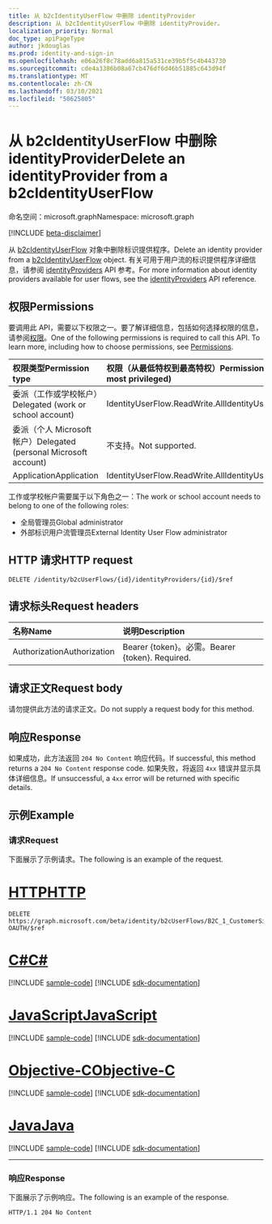 ```yaml
---
title: 从 b2cIdentityUserFlow 中删除 identityProvider
description: 从 b2cIdentityUserFlow 中删除 identityProvider。
localization_priority: Normal
doc_type: apiPageType
author: jkdouglas
ms.prod: identity-and-sign-in
ms.openlocfilehash: e06a26f8c78add6a815a531ce39b5f5c4b443730
ms.sourcegitcommit: cde4a3386b08a67cb476df6d46b51885c643d94f
ms.translationtype: MT
ms.contentlocale: zh-CN
ms.lasthandoff: 03/10/2021
ms.locfileid: "50625805"
---
```

# <a name="delete-an-identityprovider-from-a-b2cidentityuserflow"></a><span data-ttu-id="9e36b-103">从 b2cIdentityUserFlow 中删除 identityProvider</span><span class="sxs-lookup"><span data-stu-id="9e36b-103">Delete an identityProvider from a b2cIdentityUserFlow</span></span>

<span data-ttu-id="9e36b-104">命名空间：microsoft.graph</span><span class="sxs-lookup"><span data-stu-id="9e36b-104">Namespace: microsoft.graph</span></span>

[!INCLUDE [beta-disclaimer](../../includes/beta-disclaimer.md)]

<span data-ttu-id="9e36b-105">从 [b2cIdentityUserFlow](../resources/b2cidentityuserflow.md) 对象中删除标识提供程序。</span><span class="sxs-lookup"><span data-stu-id="9e36b-105">Delete an identity provider from a [b2cIdentityUserFlow](../resources/b2cidentityuserflow.md) object.</span></span> <span data-ttu-id="9e36b-106">有关可用于用户流的标识提供程序详细信息，请参阅 [identityProviders](../resources/identityprovider.md) API 参考。</span><span class="sxs-lookup"><span data-stu-id="9e36b-106">For more information about identity providers available for user flows, see the [identityProviders](../resources/identityprovider.md) API reference.</span></span>

## <a name="permissions"></a><span data-ttu-id="9e36b-107">权限</span><span class="sxs-lookup"><span data-stu-id="9e36b-107">Permissions</span></span>

<span data-ttu-id="9e36b-p102">要调用此 API，需要以下权限之一。要了解详细信息，包括如何选择权限的信息，请参阅[权限](/graph/permissions-reference)。</span><span class="sxs-lookup"><span data-stu-id="9e36b-p102">One of the following permissions is required to call this API. To learn more, including how to choose permissions, see [Permissions](/graph/permissions-reference).</span></span>

|<span data-ttu-id="9e36b-110">权限类型</span><span class="sxs-lookup"><span data-stu-id="9e36b-110">Permission type</span></span>      | <span data-ttu-id="9e36b-111">权限（从最低特权到最高特权）</span><span class="sxs-lookup"><span data-stu-id="9e36b-111">Permissions (from least to most privileged)</span></span>              |
|:--------------------|:---------------------------------------------------------|
|<span data-ttu-id="9e36b-112">委派（工作或学校帐户）</span><span class="sxs-lookup"><span data-stu-id="9e36b-112">Delegated (work or school account)</span></span>|<span data-ttu-id="9e36b-113">IdentityUserFlow.ReadWrite.All</span><span class="sxs-lookup"><span data-stu-id="9e36b-113">IdentityUserFlow.ReadWrite.All</span></span>|
|<span data-ttu-id="9e36b-114">委派（个人 Microsoft 帐户）</span><span class="sxs-lookup"><span data-stu-id="9e36b-114">Delegated (personal Microsoft account)</span></span>| <span data-ttu-id="9e36b-115">不支持。</span><span class="sxs-lookup"><span data-stu-id="9e36b-115">Not supported.</span></span>|
|<span data-ttu-id="9e36b-116">Application</span><span class="sxs-lookup"><span data-stu-id="9e36b-116">Application</span></span>| <span data-ttu-id="9e36b-117">IdentityUserFlow.ReadWrite.All</span><span class="sxs-lookup"><span data-stu-id="9e36b-117">IdentityUserFlow.ReadWrite.All</span></span>|

<span data-ttu-id="9e36b-118">工作或学校帐户需要属于以下角色之一：</span><span class="sxs-lookup"><span data-stu-id="9e36b-118">The work or school account needs to belong to one of the following roles:</span></span>

* <span data-ttu-id="9e36b-119">全局管理员</span><span class="sxs-lookup"><span data-stu-id="9e36b-119">Global administrator</span></span>
* <span data-ttu-id="9e36b-120">外部标识用户流管理员</span><span class="sxs-lookup"><span data-stu-id="9e36b-120">External Identity User Flow administrator</span></span>

## <a name="http-request"></a><span data-ttu-id="9e36b-121">HTTP 请求</span><span class="sxs-lookup"><span data-stu-id="9e36b-121">HTTP request</span></span>

<!-- { "blockType": "ignored" } -->

```http
DELETE /identity/b2cUserFlows/{id}/identityProviders/{id}/$ref
```

## <a name="request-headers"></a><span data-ttu-id="9e36b-122">请求标头</span><span class="sxs-lookup"><span data-stu-id="9e36b-122">Request headers</span></span>

|<span data-ttu-id="9e36b-123">名称</span><span class="sxs-lookup"><span data-stu-id="9e36b-123">Name</span></span>|<span data-ttu-id="9e36b-124">说明</span><span class="sxs-lookup"><span data-stu-id="9e36b-124">Description</span></span>|
|:---------------|:----------|
|<span data-ttu-id="9e36b-125">Authorization</span><span class="sxs-lookup"><span data-stu-id="9e36b-125">Authorization</span></span>|<span data-ttu-id="9e36b-p103">Bearer {token}。必需。</span><span class="sxs-lookup"><span data-stu-id="9e36b-p103">Bearer {token}. Required.</span></span>|

## <a name="request-body"></a><span data-ttu-id="9e36b-128">请求正文</span><span class="sxs-lookup"><span data-stu-id="9e36b-128">Request body</span></span>

<span data-ttu-id="9e36b-129">请勿提供此方法的请求正文。</span><span class="sxs-lookup"><span data-stu-id="9e36b-129">Do not supply a request body for this method.</span></span>

## <a name="response"></a><span data-ttu-id="9e36b-130">响应</span><span class="sxs-lookup"><span data-stu-id="9e36b-130">Response</span></span>

<span data-ttu-id="9e36b-131">如果成功，此方法返回 `204 No Content` 响应代码。</span><span class="sxs-lookup"><span data-stu-id="9e36b-131">If successful, this method returns a `204 No Content` response code.</span></span> <span data-ttu-id="9e36b-132">如果失败，将返回 `4xx` 错误并显示具体详细信息。</span><span class="sxs-lookup"><span data-stu-id="9e36b-132">If unsuccessful, a `4xx` error will be returned with specific details.</span></span>

## <a name="example"></a><span data-ttu-id="9e36b-133">示例</span><span class="sxs-lookup"><span data-stu-id="9e36b-133">Example</span></span>

### <a name="request"></a><span data-ttu-id="9e36b-134">请求</span><span class="sxs-lookup"><span data-stu-id="9e36b-134">Request</span></span>

<span data-ttu-id="9e36b-135">下面展示了示例请求。</span><span class="sxs-lookup"><span data-stu-id="9e36b-135">The following is an example of the request.</span></span>


# <a name="http"></a>[<span data-ttu-id="9e36b-136">HTTP</span><span class="sxs-lookup"><span data-stu-id="9e36b-136">HTTP</span></span>](#tab/http)
<!-- {
  "blockType": "request",
  "name": "delete_b2xUserFlows_identityProviders"
}
-->

``` http
DELETE https://graph.microsoft.com/beta/identity/b2cUserFlows/B2C_1_CustomerSignUp/identityProviders/Facebook-OAUTH/$ref
```
# <a name="c"></a>[<span data-ttu-id="9e36b-137">C#</span><span class="sxs-lookup"><span data-stu-id="9e36b-137">C#</span></span>](#tab/csharp)
[!INCLUDE [sample-code](../includes/snippets/csharp/delete-b2xuserflows-identityproviders-csharp-snippets.md)]
[!INCLUDE [sdk-documentation](../includes/snippets/snippets-sdk-documentation-link.md)]

# <a name="javascript"></a>[<span data-ttu-id="9e36b-138">JavaScript</span><span class="sxs-lookup"><span data-stu-id="9e36b-138">JavaScript</span></span>](#tab/javascript)
[!INCLUDE [sample-code](../includes/snippets/javascript/delete-b2xuserflows-identityproviders-javascript-snippets.md)]
[!INCLUDE [sdk-documentation](../includes/snippets/snippets-sdk-documentation-link.md)]

# <a name="objective-c"></a>[<span data-ttu-id="9e36b-139">Objective-C</span><span class="sxs-lookup"><span data-stu-id="9e36b-139">Objective-C</span></span>](#tab/objc)
[!INCLUDE [sample-code](../includes/snippets/objc/delete-b2xuserflows-identityproviders-objc-snippets.md)]
[!INCLUDE [sdk-documentation](../includes/snippets/snippets-sdk-documentation-link.md)]

# <a name="java"></a>[<span data-ttu-id="9e36b-140">Java</span><span class="sxs-lookup"><span data-stu-id="9e36b-140">Java</span></span>](#tab/java)
[!INCLUDE [sample-code](../includes/snippets/java/delete-b2xuserflows-identityproviders-java-snippets.md)]
[!INCLUDE [sdk-documentation](../includes/snippets/snippets-sdk-documentation-link.md)]

---


### <a name="response"></a><span data-ttu-id="9e36b-141">响应</span><span class="sxs-lookup"><span data-stu-id="9e36b-141">Response</span></span>

<span data-ttu-id="9e36b-142">下面展示了示例响应。</span><span class="sxs-lookup"><span data-stu-id="9e36b-142">The following is an example of the response.</span></span>

<!-- {
  "blockType": "response",
  "truncated": true
} -->

```http
HTTP/1.1 204 No Content
```


